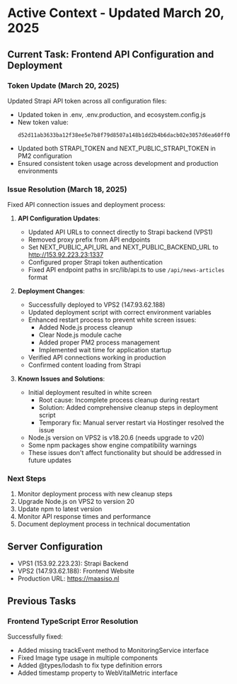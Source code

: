 # Active Context - Updated March 20, 2025

## Current Task: Frontend API Configuration and Deployment

### Token Update (March 20, 2025)
Updated Strapi API token across all configuration files:
- Updated token in .env, .env.production, and ecosystem.config.js
- New token value:
  ```
  d52d11ab3633ba12f38ee5e7b8f79d8507a148b1dd2b4b6dacb02e3057d6ea60ff0f8335e5658a06926d217cc40abdb399c576babe36b3274407b069e840042e5e8b461386dd785838b012652add9aae6d2b44a4c20488e974747ed56acfe034b928d1d9d93ebad4d6d4d80b4e74f9043e7f2ec2e7439144e119d9bbb6fff61d
  ```
- Updated both STRAPI_TOKEN and NEXT_PUBLIC_STRAPI_TOKEN in PM2 configuration
- Ensured consistent token usage across development and production environments

### Issue Resolution (March 18, 2025)
Fixed API connection issues and deployment process:

1. **API Configuration Updates**:
   - Updated API URLs to connect directly to Strapi backend (VPS1)
   - Removed proxy prefix from API endpoints
   - Set NEXT_PUBLIC_API_URL and NEXT_PUBLIC_BACKEND_URL to http://153.92.223.23:1337
   - Configured proper Strapi token authentication
   - Fixed API endpoint paths in src/lib/api.ts to use `/api/news-articles` format

2. **Deployment Changes**:
   - Successfully deployed to VPS2 (147.93.62.188)
   - Updated deployment script with correct environment variables
   - Enhanced restart process to prevent white screen issues:
     * Added Node.js process cleanup
     * Clear Node.js module cache
     * Added proper PM2 process management
     * Implemented wait time for application startup
   - Verified API connections working in production
   - Confirmed content loading from Strapi

3. **Known Issues and Solutions**:
   - Initial deployment resulted in white screen
     * Root cause: Incomplete process cleanup during restart
     * Solution: Added comprehensive cleanup steps in deployment script
     * Temporary fix: Manual server restart via Hostinger resolved the issue
   - Node.js version on VPS2 is v18.20.6 (needs upgrade to v20)
   - Some npm packages show engine compatibility warnings
   - These issues don't affect functionality but should be addressed in future updates

### Next Steps
1. Monitor deployment process with new cleanup steps
2. Upgrade Node.js on VPS2 to version 20
3. Update npm to latest version
4. Monitor API response times and performance
5. Document deployment process in technical documentation

## Server Configuration
- VPS1 (153.92.223.23): Strapi Backend
- VPS2 (147.93.62.188): Frontend Website
- Production URL: https://maasiso.nl

## Previous Tasks

### Frontend TypeScript Error Resolution
Successfully fixed:
- Added missing trackEvent method to MonitoringService interface
- Fixed Image type usage in multiple components
- Added @types/lodash to fix type definition errors
- Added timestamp property to WebVitalMetric interface